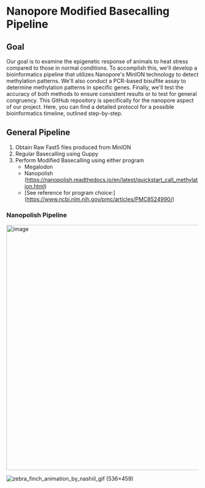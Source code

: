 # Nanopore Modified Basecalling Pipeline

## Goal 
Our goal is to examine the epigenetic response of animals to heat stress compared to those in normal conditions. To accomplish this, we'll develop a bioinformatics pipeline that utilizes Nanopore's MinION technology to detect methylation patterns. We'll also conduct a PCR-based bisulfite assay to determine methylation patterns in specific genes. Finally, we'll test the accuracy of both methods to ensure consistent results or to test for general congruency. This GitHub repository is specifically for the nanopore aspect of our project. Here, you can find a detailed protocol for a possible bioinformatics timeline, outlined step-by-step.  

## General Pipeline
 
1. Obtain Raw Fast5 files produced from MinION
2. Regular Basecalling using Guppy 
4. Perform Modified Basecalling using either program
   - Megalodon
   - Nanopolish (https://nanopolish.readthedocs.io/en/latest/quickstart_call_methylation.html)
   - [See reference for program choice:] (https://www.ncbi.nlm.nih.gov/pmc/articles/PMC8524990/)
  
### Nanopolish Pipeline

<img width="642" alt="image" src="https://github.com/dys0004/FitBirds/assets/29266059/322b1dc6-11e7-4a4f-a24a-5f6a2b17724c">




   
![zebra_finch_animation_by_nashiil_gif (536×459)](https://github.com/dys0004/FitBirds/assets/29266059/e16b149c-37ca-4e6d-96c5-026dc8a25088)
